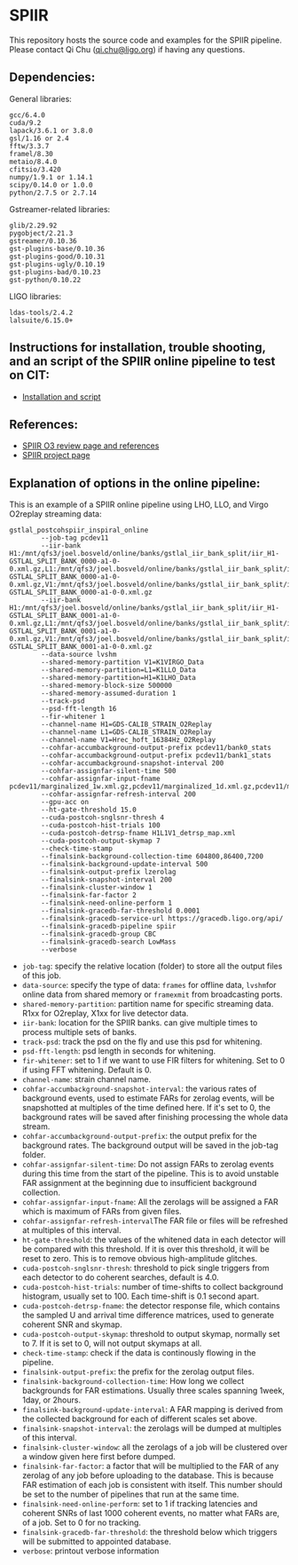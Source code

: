 # SPIIR
This repository hosts the source code and examples for the SPIIR pipeline. Please contact Qi Chu (qi.chu@ligo.org) if having any questions.

## Dependencies:
General libraries:
```
gcc/6.4.0
cuda/9.2
lapack/3.6.1 or 3.8.0
gsl/1.16 or 2.4
fftw/3.3.7
framel/8.30
metaio/8.4.0
cfitsio/3.420
numpy/1.9.1 or 1.14.1
scipy/0.14.0 or 1.0.0
python/2.7.5 or 2.7.14
```

Gstreamer-related libraries:
```
glib/2.29.92
pygobject/2.21.3
gstreamer/0.10.36
gst-plugins-base/0.10.36
gst-plugins-good/0.10.31
gst-plugins-ugly/0.10.19
gst-plugins-bad/0.10.23
gst-python/0.10.22
```

LIGO libraries:
```
ldas-tools/2.4.2
lalsuite/6.15.0+
```


## Instructions  for installation, trouble shooting, and an script of the SPIIR online pipeline to test on CIT:
 * [Installation and script](https://www.lsc-group.phys.uwm.edu/ligovirgo/cbcnote/spiir/review/instruction)

## References:
 * [SPIIR O3 review page and references](https://www.lsc-group.phys.uwm.edu/ligovirgo/cbcnote/spiir/review)
 * [SPIIR project page](https://www.lsc-group.phys.uwm.edu/ligovirgo/cbcnote/spiir)

## Explanation of options in the online pipeline:
This is an example of a SPIIR online pipeline using LHO, LLO, and Virgo O2replay streaming data:
```
gstlal_postcohspiir_inspiral_online 
        --job-tag pcdev11 
        --iir-bank  H1:/mnt/qfs3/joel.bosveld/online/banks/gstlal_iir_bank_split/iir_H1-GSTLAL_SPLIT_BANK_0000-a1-0-0.xml.gz,L1:/mnt/qfs3/joel.bosveld/online/banks/gstlal_iir_bank_split/iir_L1-GSTLAL_SPLIT_BANK_0000-a1-0-0.xml.gz,V1:/mnt/qfs3/joel.bosveld/online/banks/gstlal_iir_bank_split/iir_V1-GSTLAL_SPLIT_BANK_0000-a1-0-0.xml.gz
        --iir-bank H1:/mnt/qfs3/joel.bosveld/online/banks/gstlal_iir_bank_split/iir_H1-GSTLAL_SPLIT_BANK_0001-a1-0-0.xml.gz,L1:/mnt/qfs3/joel.bosveld/online/banks/gstlal_iir_bank_split/iir_L1-GSTLAL_SPLIT_BANK_0001-a1-0-0.xml.gz,V1:/mnt/qfs3/joel.bosveld/online/banks/gstlal_iir_bank_split/iir_V1-GSTLAL_SPLIT_BANK_0001-a1-0-0.xml.gz
        --data-source lvshm
        --shared-memory-partition V1=K1VIRGO_Data
        --shared-memory-partition=L1=K1LLO_Data
        --shared-memory-partition=H1=K1LHO_Data
        --shared-memory-block-size 500000
        --shared-memory-assumed-duration 1 
        --track-psd 
        --psd-fft-length 16 
        --fir-whitener 1
        --channel-name H1=GDS-CALIB_STRAIN_O2Replay
        --channel-name L1=GDS-CALIB_STRAIN_O2Replay
        --channel-name V1=Hrec_hoft_16384Hz_O2Replay
        --cohfar-accumbackground-output-prefix pcdev11/bank0_stats 
        --cohfar-accumbackground-output-prefix pcdev11/bank1_stats 
        --cohfar-accumbackground-snapshot-interval 200 
        --cohfar-assignfar-silent-time 500 
        --cohfar-assignfar-input-fname pcdev11/marginalized_1w.xml.gz,pcdev11/marginalized_1d.xml.gz,pcdev11/marginalized_2h.xml.gz
        --cohfar-assignfar-refresh-interval 200 
        --gpu-acc on  
        --ht-gate-threshold 15.0 
        --cuda-postcoh-snglsnr-thresh 4 
        --cuda-postcoh-hist-trials 100 
        --cuda-postcoh-detrsp-fname H1L1V1_detrsp_map.xml 
        --cuda-postcoh-output-skymap 7
        --check-time-stamp 
        --finalsink-background-collection-time 604800,86400,7200
        --finalsink-background-update-interval 500 
        --finalsink-output-prefix lzerolag 
        --finalsink-snapshot-interval 200 
        --finalsink-cluster-window 1 
        --finalsink-far-factor 2 
        --finalsink-need-online-perform 1 
        --finalsink-gracedb-far-threshold 0.0001
        --finalsink-gracedb-service-url https://gracedb.ligo.org/api/
        --finalsink-gracedb-pipeline spiir 
        --finalsink-gracedb-group CBC 
        --finalsink-gracedb-search LowMass
        --verbose
```

 - `job-tag`: specify the relative location (folder) to store all the output files of this job.
 - `data-source`: specify the type of data: `frames` for offline data, `lvshm`for online data from shared memory or `framexmit` from broadcasting ports.
 - `shared-memory-partition`: partition name for specific streaming data. R1xx for O2replay, X1xx for live detector data.
 - `iir-bank`: location for the SPIIR banks. can give multiple times to process multiple sets of banks.
 - `track-psd`: track the psd on the fly and use this psd for whitening.
 - `psd-fft-length`: psd length in seconds for whitening.
 - `fir-whitener`: set to 1 if we want to use FIR filters for whitening. Set to 0 if using FFT whitening. Default is 0.
 - `channel-name`: strain channel name.
 - `cohfar-accumbackground-snapshot-interval`: the various rates of background events, used to estimate FARs for zerolag events, will be snapshotted at multiples of the time defined here. If it's set to 0, the background rates will be saved after finishing processing the whole data stream.
 - `cohfar-accumbackground-output-prefix`: the output prefix for the background rates. The background output will be saved in the job-tag folder.
 - `cohfar-assignfar-silent-time`: Do not assign FARs to zerolag events during this time from the start of the pipeline. This is to avoid unstable FAR assignment at the beginning due to insufficient background collection.
 - `cohfar-assignfar-input-fname`: All the zerolags will be assigned a FAR which is maximum of FARs from given files.
 - `cohfar-assignfar-refresh-interval`The FAR file or files will be refreshed at multiples of this interval.
 - `ht-gate-threshold`: the values of the whitened data in each detector will be compared with this threshold. If it is over this threshold, it will be reset to zero. This is to remove obvious high-amplitude glitches.
 - `cuda-postcoh-snglsnr-thresh`: threshold to pick single triggers from each detector to do coherent searches, default is 4.0.
 - `cuda-postcoh-hist-trials`: number of time-shifts to collect background histogram, usually set to 100. Each time-shift is 0.1 second apart.
 - `cuda-postcoh-detrsp-fname`: the detector response file, which contains the sampled U and arrival time difference matrices, used to generate coherent SNR and skymap.
 - `cuda-postcoh-output-skymap`: threshold to output skymap, normally set to 7. If it is set to 0, will not output skymaps at all.
 - `check-time-stamp`: check if the data is continously flowing in the pipeline.
 - `finalsink-output-prefix`: the prefix for the zerolag output files.
 - `finalsink-background-collection-time`: How long we collect backgrounds for FAR estimations. Usually three scales spanning 1week, 1day, or 2hours. 
 - `finalsink-background-update-interval`: A FAR mapping is derived from the collected background for each of different scales set above.
 - `finalsink-snapshot-interval`: the zerolags will be dumped at multiples of this interval.
 - `finalsink-cluster-window`: all the zerolags of a job will be clustered over a window given here first before dumped.
 - `finalsink-far-factor`: a factor that will be multiplied to the FAR of any zerolag of any job before uploading to the database. This is because FAR estimation of each job is consistent with itself. This number should be set to the number of pipelines that run at the same time.
 - `finalsink-need-online-perform`: set to 1 if tracking latencies and coherent SNRs of last 1000 coherent events, no matter what FARs are, of a job. Set to 0 for no tracking.
 - `finalsink-gracedb-far-threshold`: the threshold below which triggers will be submitted to appointed database.
 - `verbose`: printout verbose information
